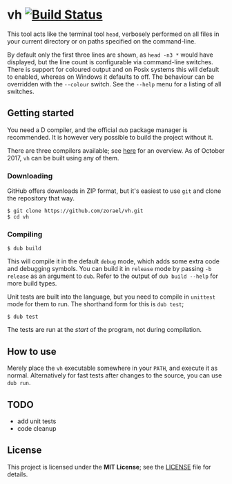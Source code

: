 # vh  [![Build Status](https://travis-ci.org/zorael/vh.svg?branch=master)](https://travis-ci.org/zorael/vh)

This tool acts like the terminal tool `head`, verbosely performed on all files in your current directory or on paths specified on the command-line.

By default only the first three lines are shown, as `head -n3 *` would have displayed, but the line count is configurable via command-line switches. There is support for coloured output and on Posix systems this will default to enabled, whereas on Windows it defaults to off. The behaviour can be overridden with the `--colour` switch. See the `--help` menu for a listing of all switches.

## Getting started

You need a D compiler, and the official `dub` package manager is recommended. It is however very possible to build the project without it.

There are three compilers available; see [here](https://wiki.dlang.org/Compilers) for an overview. As of October 2017, `vh` can be built using any of them.

### Downloading

GitHub offers downloads in ZIP format, but it's easiest to use `git` and clone the repository that way.

    $ git clone https://github.com/zorael/vh.git
    $ cd vh

### Compiling

    $ dub build

This will compile it in the default `debug` mode, which adds some extra code and debugging symbols. You can build it in `release` mode by passing `-b release` as an argument to `dub`. Refer to the output of `dub build --help` for more build types.

Unit tests are built into the language, but you need to compile in `unittest` mode for them to run. The shorthand form for this is `dub test`;

    $ dub test

The tests are run at the *start* of the program, not during compilation.

## How to use

Merely place the `vh` executable somewhere in your `PATH`, and execute it as normal. Alternatively for fast tests after changes to the source, you can use `dub run`.

## TODO
* add unit tests
* code cleanup

## License
This project is licensed under the **MIT License**; see the [LICENSE](LICENSE) file for details.
